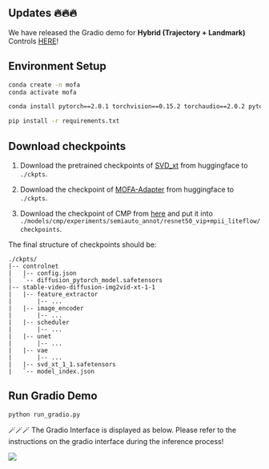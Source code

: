 ## Updates 🔥🔥🔥

We have released the Gradio demo for **Hybrid (Trajectory + Landmark)** Controls [HERE](https://github.com/MyNiuuu/MOFA-Video/tree/main/MOFA-Video-Hybrid)!

## Environment Setup
```bash
conda create -n mofa
conda activate mofa

conda install pytorch==2.0.1 torchvision==0.15.2 torchaudio==2.0.2 pytorch-cuda=11.7 -c pytorch -c nvidia

pip install -r requirements.txt
```

## Download checkpoints

1. Download the pretrained checkpoints of [SVD_xt](https://huggingface.co/stabilityai/stable-video-diffusion-img2vid-xt-1-1) from huggingface to `./ckpts`.

2. Download the checkpoint of [MOFA-Adapter](https://huggingface.co/MyNiuuu/MOFA-Video-Traj) from huggingface to `./ckpts`.

3. Download the checkpoint of CMP from [here](https://huggingface.co/MyNiuuu/MOFA-Video-Traj/blob/main/models/cmp/experiments/semiauto_annot/resnet50_vip%2Bmpii_liteflow/checkpoints/ckpt_iter_42000.pth.tar) and put it into `./models/cmp/experiments/semiauto_annot/resnet50_vip+mpii_liteflow/checkpoints`.

The final structure of checkpoints should be:


```text
./ckpts/
|-- controlnet
|   |-- config.json
|   `-- diffusion_pytorch_model.safetensors
|-- stable-video-diffusion-img2vid-xt-1-1
|   |-- feature_extractor
|       |-- ...
|   |-- image_encoder
|       |-- ...
|   |-- scheduler
|       |-- ...
|   |-- unet
|       |-- ...
|   |-- vae
|       |-- ...
|   |-- svd_xt_1_1.safetensors
|   `-- model_index.json
```

## Run Gradio Demo

`python run_gradio.py`

🪄🪄🪄 The Gradio Interface is displayed as below. Please refer to the instructions on the gradio interface during the inference process!

<td align="center">
  <img src="../assets/images/traj.png"/>
</td>
